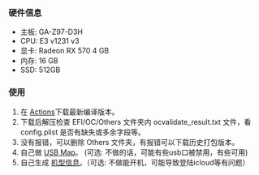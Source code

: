 ### 硬件信息

- 主板: GA-Z97-D3H
- CPU: E3 v1231 v3
- 显卡: Radeon RX 570 4 GB
- 内存: 16 GB
- SSD: 512GB

### 使用

1. 在 [Actions](https://github.com/betteray/OpenCore-EFI-Actions/actions)下载最新编译版本。
2. 下载后解压检查 EFI/OC/Others 文件夹内 ocvalidate_result.txt 文件，看 config.plist 是否有缺失或多余字段等。
3. 没有报错，可以删除 Others 文件夹，有报错可以下载历史打包版本。
4. 自己做 [USB Map](https://dortania.github.io/OpenCore-Post-Install/usb/intel-mapping/intel.html)。 (可选: 不做的话，可能有些usb口被禁用，有些可用)
5. 自己生成 [机型信息](https://dortania.github.io/OpenCore-Install-Guide/config.plist/haswell.html#platforminfo)。（可选: 不做能开机，可能导致登陆icloud等有问题）
